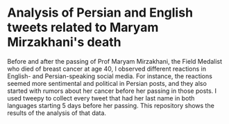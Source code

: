 # Analysis of Persian and English tweets related to Maryam Mirzakhani's death
Before and after the passing of Prof Maryam Mirzakhani, the Field Medalist who died of breast cancer at age 40, I observed different reactions in English- and Persian-speaking social media. For instance, the reactions seemed more sentimental and political in Persian posts, and they also started with rumors about her cancer before her passing in those posts. I used tweepy to collect every tweet that had her last name in both languages starting 5 days before her passing. This repository shows the results of the analysis of that data. 
